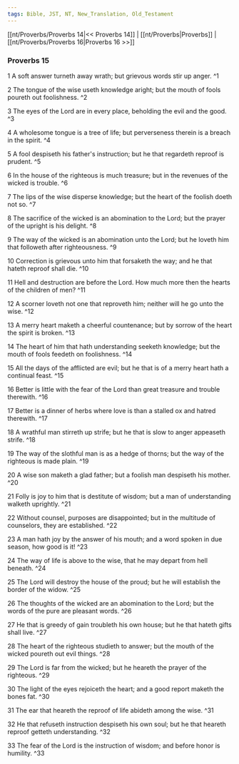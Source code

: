 ```yaml
---
tags: Bible, JST, NT, New_Translation, Old_Testament
---
```


[[nt/Proverbs/Proverbs 14|<< Proverbs 14]] | [[nt/Proverbs|Proverbs]] | [[nt/Proverbs/Proverbs 16|Proverbs 16 >>]]

### Proverbs 15

1 A soft answer turneth away wrath; but grievous words stir up anger.  ^1

2 The tongue of the wise useth knowledge aright; but the mouth of fools poureth out foolishness.  ^2

3 The eyes of the Lord are in every place, beholding the evil and the good.  ^3

4 A wholesome tongue is a tree of life; but perverseness therein is a breach in the spirit.  ^4

5 A fool despiseth his father\'s instruction; but he that regardeth reproof is prudent.  ^5

6 In the house of the righteous is much treasure; but in the revenues of the wicked is trouble.  ^6

7 The lips of the wise disperse knowledge; but the heart of the foolish doeth not so.  ^7

8 The sacrifice of the wicked is an abomination to the Lord; but the prayer of the upright is his delight.  ^8

9 The way of the wicked is an abomination unto the Lord; but he loveth him that followeth after righteousness.  ^9

10 Correction is grievous unto him that forsaketh the way; and he that hateth reproof shall die.  ^10

11 Hell and destruction are before the Lord. How much more then the hearts of the children of men?  ^11

12 A scorner loveth not one that reproveth him; neither will he go unto the wise.  ^12

13 A merry heart maketh a cheerful countenance; but by sorrow of the heart the spirit is broken.  ^13

14 The heart of him that hath understanding seeketh knowledge; but the mouth of fools feedeth on foolishness.  ^14

15 All the days of the afflicted are evil; but he that is of a merry heart hath a continual feast.  ^15

16 Better is little with the fear of the Lord than great treasure and trouble therewith.  ^16

17 Better is a dinner of herbs where love is than a stalled ox and hatred therewith.  ^17

18 A wrathful man stirreth up strife; but he that is slow to anger appeaseth strife.  ^18

19 The way of the slothful man is as a hedge of thorns; but the way of the righteous is made plain.  ^19

20 A wise son maketh a glad father; but a foolish man despiseth his mother.  ^20

21 Folly is joy to him that is destitute of wisdom; but a man of understanding walketh uprightly.  ^21

22 Without counsel, purposes are disappointed; but in the multitude of counselors, they are established.  ^22

23 A man hath joy by the answer of his mouth; and a word spoken in due season, how good is it!  ^23

24 The way of life is above to the wise, that he may depart from hell beneath.  ^24

25 The Lord will destroy the house of the proud; but he will establish the border of the widow.  ^25

26 The thoughts of the wicked are an abomination to the Lord; but the words of the pure are pleasant words.  ^26

27 He that is greedy of gain troubleth his own house; but he that hateth gifts shall live.  ^27

28 The heart of the righteous studieth to answer; but the mouth of the wicked poureth out evil things.  ^28

29 The Lord is far from the wicked; but he heareth the prayer of the righteous.  ^29

30 The light of the eyes rejoiceth the heart; and a good report maketh the bones fat.  ^30

31 The ear that heareth the reproof of life abideth among the wise.  ^31

32 He that refuseth instruction despiseth his own soul; but he that heareth reproof getteth understanding.  ^32

33 The fear of the Lord is the instruction of wisdom; and before honor is humility.  ^33

 
